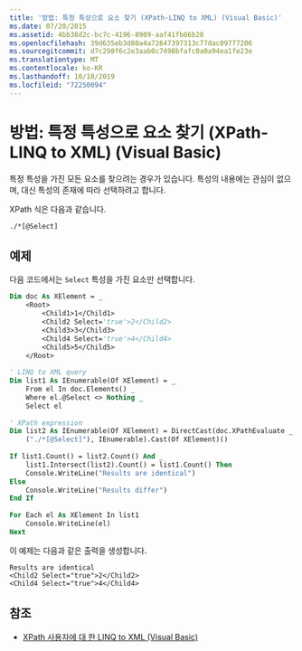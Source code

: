```yaml
---
title: '방법: 특정 특성으로 요소 찾기 (XPath-LINQ to XML) (Visual Basic)'
ms.date: 07/20/2015
ms.assetid: 4bb38d2c-bc7c-4196-8909-aaf41fb86b28
ms.openlocfilehash: 39d635eb3d80a4a72647397313c77dac09777206
ms.sourcegitcommit: d7c298f6c2e3aab0c7498bfafc0a0a94ea1fe23e
ms.translationtype: MT
ms.contentlocale: ko-KR
ms.lasthandoff: 10/10/2019
ms.locfileid: "72250094"
---
```

# <a name="how-to-find-elements-with-a-specific-attribute-xpath-linq-to-xml-visual-basic"></a>방법: 특정 특성으로 요소 찾기 (XPath-LINQ to XML) (Visual Basic)
특정 특성을 가진 모든 요소를 찾으려는 경우가 있습니다. 특성의 내용에는 관심이 없으며, 대신 특성의 존재에 따라 선택하려고 합니다.  
  
 XPath 식은 다음과 같습니다.  
  
 `./*[@Select]`  
  
## <a name="example"></a>예제  
 다음 코드에서는 `Select` 특성을 가진 요소만 선택합니다.  
  
```vb  
Dim doc As XElement = _   
    <Root>  
        <Child1>1</Child1>  
        <Child2 Select='true'>2</Child2>  
        <Child3>3</Child3>  
        <Child4 Select='true'>4</Child4>  
        <Child5>5</Child5>  
    </Root>  
  
' LINQ to XML query  
Dim list1 As IEnumerable(Of XElement) = _  
    From el In doc.Elements() _  
    Where el.@Select <> Nothing _  
    Select el  
  
' XPath expression  
Dim list2 As IEnumerable(Of XElement) = DirectCast(doc.XPathEvaluate _  
    ("./*[@Select]"), IEnumerable).Cast(Of XElement)()  
  
If list1.Count() = list2.Count() And _  
    list1.Intersect(list2).Count() = list1.Count() Then  
    Console.WriteLine("Results are identical")  
Else  
    Console.WriteLine("Results differ")  
End If  
  
For Each el As XElement In list1  
    Console.WriteLine(el)  
Next  
```  
  
 이 예제는 다음과 같은 출력을 생성합니다.  
  
```console
Results are identical  
<Child2 Select="true">2</Child2>  
<Child4 Select="true">4</Child4>  
```  
  
## <a name="see-also"></a>참조

- [XPath 사용자에 대 한 LINQ to XML (Visual Basic)](../../../../visual-basic/programming-guide/concepts/linq/linq-to-xml-for-xpath-users.md)

